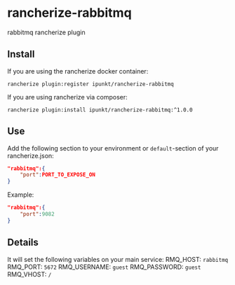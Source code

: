 # rancherize-rabbitmq
rabbitmq rancherize plugin

## Install
If you are using the rancherize docker container:

	rancherize plugin:register ipunkt/rancherize-rabbitmq

If you are using rancherize via composer:

	rancherize plugin:install ipunkt/rancherize-rabbitmq:^1.0.0
	
## Use
Add the following section to your environment or `default`-section of your rancherize.json:

```json
"rabbitmq":{
	"port":PORT_TO_EXPOSE_ON
}
```

Example:
```json
"rabbitmq":{
	"port":9082
}
```

## Details
It will set the following variables on your main service:
RMQ_HOST: `rabbitmq`
RMQ_PORT: `5672`
RMQ_USERNAME: `guest`
RMQ_PASSWORD: `guest`
RMQ_VHOST: `/`
